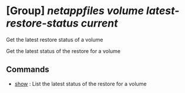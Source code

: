 # [Group] _netappfiles volume latest-restore-status current_

Get the latest restore status of a volume

Get the latest status of the restore for a volume

## Commands

- [show](/Commands/netappfiles/volume/latest-restore-status/current/_show.md)
: List the latest status of the restore for a volume
